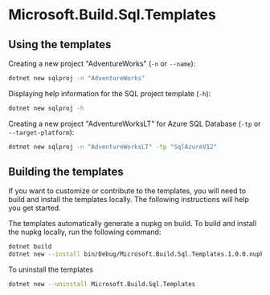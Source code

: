 # Microsoft.Build.Sql.Templates


## Using the templates


Creating a new project "AdventureWorks" (`-n` or `--name`):

```bash
dotnet new sqlproj -n "AdventureWorks"
```

Displaying help information for the SQL project template (`-h`):

```bash
dotnet new sqlproj -h
```


Creating a new project "AdventureWorksLT" for Azure SQL Database (`-tp` or `--target-platform`):

```bash
dotnet new sqlproj -n "AdventureWorksLT" -tp "SqlAzureV12"
```


## Building the templates

If you want to customize or contribute to the templates, you will need to build and install the templates locally. The following instructions will help you get started.

The templates automatically generate a nupkg on build. To build and install the nupkg locally, run the following command:

```bash
dotnet build
dotnet new --install bin/Debug/Microsoft.Build.Sql.Templates.1.0.0.nupkg
```


To uninstall the templates

```bash
dotnet new --uninstall Microsoft.Build.Sql.Templates
```